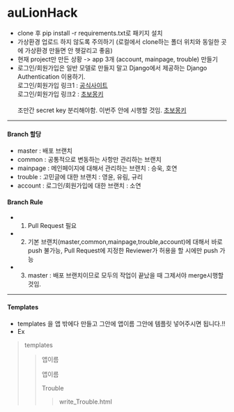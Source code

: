 # auLionHack

- clone 후 pip install -r requirements.txt로 패키지 설치
- 가상환경 업로드 하지 않도록 주의하기 (로컬에서 clone하는 폴더 위치와 동일한 곳에 가상환경 만들면 안 헷갈리고 좋음)
- 현재 project만 만든 상황 -> app 3개 (account, mainpage, trouble) 만들기 
- 로그인/회원가입은 일반 모델로 만들지 말고 Django에서 제공하는 Django Authentication 이용하기.<br>
로그인/회원가입 링크1 : [공식사이트](https://developer.mozilla.org/ko/docs/Learn/Server-side/Django/Authentication)<br>
로그인/회원가입 링크2 : [초보몽키](https://wayhome25.github.io/django/2017/03/01/django-99-my-first-project-2/)
<br><br>
조만간 secret key 분리해야함. 이번주 안에 시행할 것임. [초보몽키](https://wayhome25.github.io/django/2017/07/11/django-settings-secret-key/)

---------------

#### Branch 할당
- master : 배포 브랜치<br>
- common : 공통적으로 변동하는 사항만 관리하는 브랜치 <br>
- mainpage : 메인페이지에 대해서 관리하는 브랜치 : 승욱, 호연<br>
- trouble : 고민글에 대한 브랜치 : 영윤, 유림, 규리<br>
- account : 로그인/회원가입에 대한 브랜치 : 소연<br>

#### Branch Rule
- 1. Pull Request 필요
- 2. 기본 브랜치(master,common,mainpage,trouble,account)에 대해서 바로 push 불가능, Pull Request에 지정한 Reviewer가 허용을 할 시에만 push 가능
- 3. master : 배포 브랜치이므로 모두의 작업이 끝났을 때 그제서야 merge시행할 것임. 
---------------

#### Templates 

* templates 을 앱 밖에다 만들고 그안에 앱이름 그안에 템플릿 넣어주시면 됩니다.!!
* Ex 

> templates
>
> > 앱이름
> >
> > 앱이름
> >
> > Trouble
> >
> > > write_Trouble.html
